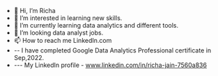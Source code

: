 - 👋 Hi, I’m Richa
- 👀 I’m interested in learning new skills.
- 🌱 I’m currently learning data analytics and different tools.
- 💞️ I’m looking data analyst jobs.
- 📫 How to reach me LinkedIn.com
-  --  I have completed Google Data Analytics Professional certificate in Sep,2022.
-  --- My LinkedIn profile - www.linkedin.com/in/richa-jain-7560a836


